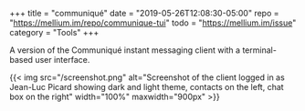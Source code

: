 +++
title    = "communiqué"
date     = "2019-05-26T12:08:30-05:00"
repo     = "https://mellium.im/repo/communique-tui"
todo     = "https://mellium.im/issue"
category = "Tools"
+++

A version of the Communiqué instant messaging client with a terminal-based user
interface.

{{< img
  src="/screenshot.png"
  alt="Screenshot of the client logged in as Jean-Luc Picard showing dark and light theme, contacts on the left, chat box on the right"
  width="100%"
  maxwidth="900px" >}}
